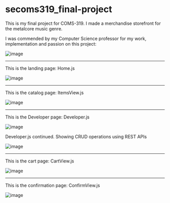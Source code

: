 # secoms319_final-project

This is my final project for COMS-319. I made a merchandise storefront for the metalcore music genre.

I was commended by my Computer Science professor for my work, implementation and passion on this project:

![image](https://github.com/mccnick/secoms319_final-project/assets/91184284/b323d18c-469c-40c3-b078-14fbb208ded8)

_____


This is the landing page: Home.js


![image](https://github.com/mccnick/secoms319_final-project/assets/91184284/f1560d9d-36c9-48a0-ba07-bdff490f94ce)

_____

This is the catalog page: ItemsView.js

![image](https://github.com/mccnick/secoms319_final-project/assets/91184284/060aef4f-acec-41d4-adee-517adbec477d)

_____

This is the Developer page: Developer.js



![image](https://github.com/mccnick/secoms319_final-project/assets/91184284/a855d9ab-01cd-4815-bdc9-ea9fe809f024)

Developer.js continued. Showing CRUD operations using REST APIs

![image](https://github.com/mccnick/secoms319_final-project/assets/91184284/08a211c9-d0ad-4f8c-b87b-4062cb842833)

_____

This is the cart page: CartView.js

![image](https://github.com/mccnick/secoms319_final-project/assets/91184284/56a89001-d6b6-4fd4-a6e5-2a2bc7d5a92c)

_____

This is the confirmation page: ConfirmView.js

![image](https://github.com/mccnick/secoms319_final-project/assets/91184284/8b0f51d0-7b1a-4d1c-867f-d20bbba9d08f)

